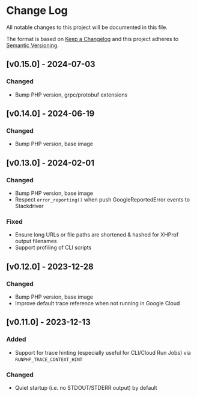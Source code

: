 # Change Log
All notable changes to this project will be documented in this file.

The format is based on [Keep a Changelog](http://keepachangelog.com/)
and this project adheres to [Semantic Versioning](http://semver.org/).

## [v0.15.0] - 2024-07-03

### Changed
- Bump PHP version, grpc/protobuf extensions

## [v0.14.0] - 2024-06-19

### Changed
- Bump PHP version, base image

## [v0.13.0] - 2024-02-01

### Changed
- Bump PHP version, base image
- Respect `error_reporting()` when push GoogleReportedError events to Stackdriver

### Fixed
- Ensure long URLs or file paths are shortened & hashed for XHProf output filenames
- Support profiling of CLI scripts

## [v0.12.0] - 2023-12-28

### Changed
- Bump PHP version, base image
- Improve default trace reference when not running in Google Cloud

## [v0.11.0] - 2023-12-13

### Added
- Support for trace hinting (especially useful for CLI/Cloud Run Jobs) via `RUNPHP_TRACE_CONTEXT_HINT`

### Changed
- Quiet startup (i.e. no STDOUT/STDERR output) by default